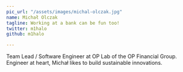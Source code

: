 ```yaml
---
pic_url: "/assets/images/michal-olczak.jpg"
name: Michał Olczak
tagline: Working at a bank can be fun too!
twitter: m1halo
github: m1halo

---
```

Team Lead / Software Engineer at OP Lab of the OP Financial Group. Engineer at heart, Michał likes to build sustainable innovations.